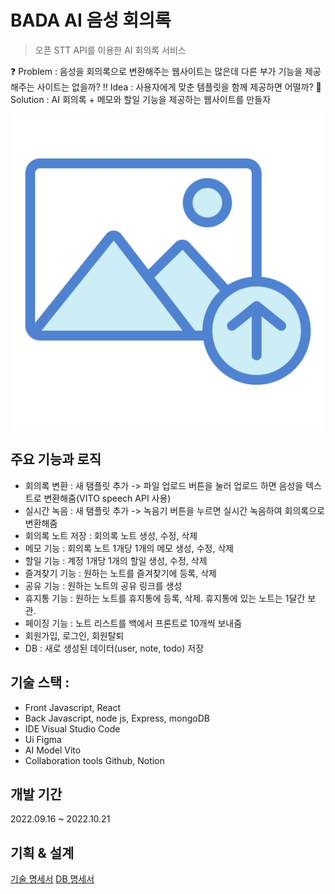 # BADA AI 음성 회의록
> 오픈 STT API를 이용한 AI 회의록 서비스

❓ Problem : 음성을 회의록으로 변환해주는 웹사이트는 많은데 다른 부가 기능을 제공해주는 사이트는 없을까?
‼️ Idea : 사용자에게 맞춘 템플릿을 함께 제공하면 어떨까?
💯 Solution : AI 회의록 + 메모와 할일 기능을 제공하는 웹사이트를 만들자

![](/client/src/assets/images/upload_icon.png)

## 주요 기능과 로직

* 회의록 변환 : 새 탬플릿 추가 -> 파일 업로드 버튼을 눌러 업로드 하면 음성을 텍스트로 변환해줌(VITO speech API 사용)
* 실시간 녹음 : 새 탬플릿 추가 -> 녹음기 버튼을 누르면 실시간 녹음하여 회의록으로 변환해줌
* 회의록 노트 저장 : 회의록 노트 생성, 수정, 삭제
* 메모 기능 : 회의록 노트 1개당 1개의 메모 생성, 수정, 삭제
* 할일 기능 : 계정 1개당 1개의 할일 생성, 수정, 삭제
* 즐겨찾기 기능 : 원하는 노트를 즐겨찾기에 등록, 삭제
* 공유 기능 : 원하는 노트의 공유 링크를 생성
* 휴지통 기능 : 원하는 노트를 휴지통에 등록, 삭제. 휴지통에 있는 노트는 1달간 보관.
* 페이징 기능 : 노트 리스트를 백에서 프론트로 10개씩 보내줌
* 회원가입, 로그인, 회원탈퇴
* DB : 새로 생성된 데이터(user, note, todo) 저장

## 기술 스택 : 

* Front
Javascript, React
* Back
Javascript, node js, Express, mongoDB
* IDE
Visual Studio Code
* Ui
Figma
* AI Model
Vito
* Collaboration tools
Github, Notion

## 개발 기간
2022.09.16 ~ 2022.10.21

## 기획 & 설계
[기술 명세서](https://www.notion.so/dcb026f6c8e84666b25c0266653f1ec5)
[DB 명세서](https://nutritious-albacore-e40.notion.site/DB-3344dbed52df49789dd2fd9389d73ed7)